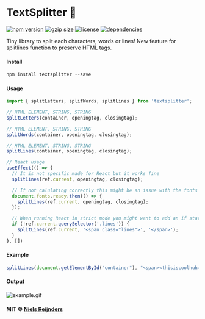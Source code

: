 # TextSplitter 🔪

[![npm version](https://img.shields.io/npm/v/textsplitter.svg?style=for-the-badge&colorB=ACC7C3)](https://www.npmjs.com/package/textsplitter)
[![gzip size](https://img.shields.io/bundlephobia/minzip/textsplitter.svg?colorB=ACC7C3&label=GZIP%20SIZE&style=for-the-badge)](https://unpkg.com/textsplitter)
[![license](https://img.shields.io/npm/l/textsplitter.svg?style=for-the-badge&colorB=ACC7C3)](https://github.com/nielsreijnders/textsplitter/blob/master/LICENSE)
[![dependencies](https://img.shields.io/badge/dependencies-none-ff69b4.svg?style=for-the-badge&colorB=ACC7C3)](https://github.com)

Tiny library to split each characters, words or lines! New feature for splitlines function to preserve HTML tags.

#### Install

```js
npm install textsplitter --save
```

#### Usage

```js
import { splitLetters, splitWords, splitLines } from 'textsplitter';

// HTML ELEMENT, STRING, STRING
splitLetters(container, openingtag, closingtag);

// HTML ELEMENT, STRING, STRING
splitWords(container, openingtag, closingtag);

// HTML ELEMENT, STRING, STRING
splitLines(container, openingtag, closingtag);

// React usage
useEffect(() => {
  // It is not specific made for React but it works fine
  splitLines(ref.current, openingtag, closingtag);

  // If not calulating correctly this might be an issue with the fonts which are not ready yet 
  document.fonts.ready.then(() => {
    splitLines(ref.current, openingtag, closingtag);
  });

  // When running React in strict mode you might want to add an if statement to check if the function already fired
  if (!ref.current.querySelector('.lines')) {
    splitLines(ref.current, '<span class="lines">', '</span>');
  }
}, [])
```

#### Example

```js
splitLines(document.getElementById("container"), "<span><thisiscoolhuh>", "</thisiscoolhuh></span>");
```
#### Output

![example.gif](https://media.giphy.com/media/jxchZz0EDhQ7QmYEwD/giphy.gif)

#### MIT © <a href="nielsreijnders.nl">Niels Reijnders</a>
